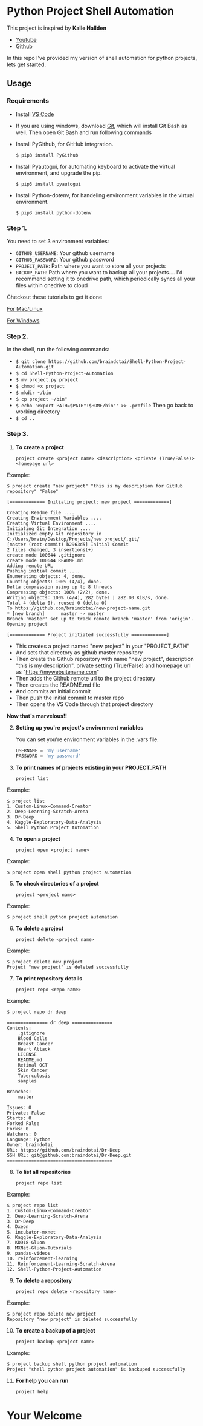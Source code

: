 # __Python Project Shell Automation__

This project is inspired by __Kalle Hallden__

- [Youtube](https://www.youtube.com/watch?v=7Y8Ppin12r4)
- [Github](https://github.com/KalleHallden/ProjectInitializationAutomation)

In this repo I've provided my version of shell automation for python projects, lets get started.

## Usage

### Requirements

- Install [VS Code](https://code.visualstudio.com/download)
- If you are using windows, download [Git](https://git-scm.com/download/win), which will install Git Bash as well. Then open Git Bash and run following commands
- Install PyGithub, for GitHub integration.

   `$ pip3 install PyGithub`

- Install Pyautogui, for automating keyboard to activate the virtual environment, and upgrade the pip.

   `$ pip3 install pyautogui`

- Install Python-dotenv, for handeling environment variables in the virtual environment.

   `$ pip3 install python-dotenv`

### Step 1.
You need to set 3 environment variables:

- `GITHUB_USERNAME`: Your github username
- `GITHUB_PASSWORD`: Your github password
- `PROJECT_PATH`: Path where you want to store all your projects
- `BACKUP_PATH`: Path where you want to backup all your projects....
I'd recommend setting it to onedrive path, which periodically syncs all your files within onedrive to cloud

Checkout these tutorials to get it done

[For Mac/Linux](https://www.youtube.com/watch?v=5iWhQWVXosU)

[For Windows](https://www.youtube.com/watch?v=IolxqkL7cD8)

### Step 2.

In the shell, run the following commands:
- `$ git clone https://github.com/braindotai/Shell-Python-Project-Automation.git`
- `$ cd Shell-Python-Project-Automation`
- `$ mv project.py project`
- `$ chmod +x project`
- `$ mkdir ~/bin`
- `$ cp project ~/bin"`
- `$ echo 'export PATH=$PATH":$HOME/bin"' >> .profile`
Then go back to working directory
- `$ cd ..`

### Step 3.

1. __To create a project__

   `project create <project name> <description> <private (True/False)> <homepage url>`

 Example:

    $ project create "new project" "this is my description for GitHub repository" "False"

    [============= Initiating project: new project =============]

    Creating Readme file ....
    Creating Environment Variables ....
    Creating Virtual Environment ....
    Initiating Git Integration ....
    Initialized empty Git repository in C:/Users/brain/Desktop/Projects/new project/.git/
    [master (root-commit) b2963d5] Initial Commit
    2 files changed, 3 insertions(+)
    create mode 100644 .gitignore
    create mode 100644 README.md
    Adding remote URL
    Pushing initial commit ....
    Enumerating objects: 4, done.
    Counting objects: 100% (4/4), done.
    Delta compression using up to 8 threads
    Compressing objects: 100% (2/2), done.
    Writing objects: 100% (4/4), 282 bytes | 282.00 KiB/s, done.
    Total 4 (delta 0), reused 0 (delta 0)
    To https://github.com/braindotai/new-project-name.git
    * [new branch]      master -> master
    Branch 'master' set up to track remote branch 'master' from 'origin'.
    Opening project

    [============= Project initiated successfully =============]

- This creates a project named "new project" in your "PROJECT_PATH"
- And sets that directory as github master repository
- Then create the Github repository with name "new project", description "this is my description", private setting (True/False) and homepage url as "https://mywebsitename.com"
- Then adds the Github remote url to the project directory
- Then creates the README.md file
- And commits an initial commit
- Then push the initial commit to master repo
- Then opens the VS Code through that project directory

__Now that's marvelous!!__

2. __Setting up you're project's environment variables__

    You can set you're environment variables in the .vars file.

    ```python
    USERNAME = 'my username'
    PASSWORD = 'my passward'
    ``` 

3. __To print names of projects existing in your PROJECT_PATH__

   `project list`
 
Example:
 
    $ project list
    1. Custom-Linux-Command-Creator
    2. Deep-Learning-Scratch-Arena
    3. Dr-Deep
    4. Kaggle-Exploratory-Data-Analysis
    5. Shell Python Project Automation

4. __To open a project__

    `project open <project name>`

Example:

    $ project open shell python project automation

5. __To check directories of a project__

    `project <project name>`

Example:

    $ project shell python project automation

6. __To delete a project__

   `project delete <project name>`

Example:
 
    $ project delete new project
    Project "new project" is deleted successfully

7. __To print repository details__

   `project repo <repo name>`
 
Example:
 
    $ project repo dr deep

    =============== dr deep ===============
    Contents:
        .gitignore
        Blood Cells
        Breast Cancer
        Heart Attack
        LICENSE
        README.md
        Retinal OCT
        Skin Cancer
        Tuberculosis
        samples

    Branches:
        master

    Issues: 0
    Private: False
    Starts: 0
    Forked False
    Forks: 0
    Watchers: 0
    Language: Python
    Owner: braindotai
    URL: https://github.com/braindotai/Dr-Deep
    SSH URL: git@github.com:braindotai/Dr-Deep.git
    =======================================

8. __To list all repositories__

   `project repo list`
 
Example:
 
    $ project repo list
    1. Custom-Linux-Command-Creator
    2. Deep-Learning-Scratch-Arena
    3. Dr-Deep
    4. Dxeon
    5. incubator-mxnet
    6. Kaggle-Exploratory-Data-Analysis
    7. KDD18-Gluon
    8. MXNet-Gluon-Tutorials
    9. pandas-videos
    10. reinforcement-learning
    11. Reinforcement-Learning-Scratch-Arena
    12. Shell-Python-Project-Automation

9. __To delete a repository__

   `project repo delete <repository name>`

Example:
 
    $ project repo delete new project
    Repository "new project" is deleted successfully

10. __To create a backup of a project__

    `project backup <project name>`

Example:

    $ project backup shell python project automation
    Project "shell python project automation" is backuped successfully


11. __For help you can run__

     `project help`

# __Your Welcome__
